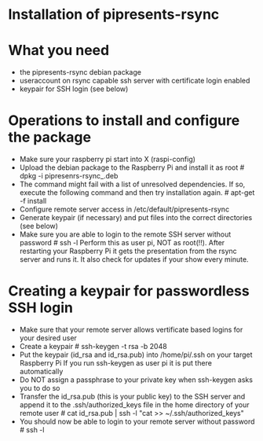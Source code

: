 Installation of pipresents-rsync
================================

# What you need #
*   the pipresents-rsync debian package
*   useraccount on rsync capable ssh server with certificate login enabled
*   keypair for SSH login (see below)


# Operations to install and configure the package #
*   Make sure your raspberry pi start into X (raspi-config)
*   Upload the debian package to the Raspberry Pi and install it as root
        # dpkg -i pipresenrs-rsync_<version>.deb
*   The command might fail with a list of unresolved dependencies. If so, execute the following command and then try installation again.
        # apt-get -f install
*   Configure remote server access in /etc/default/pipresents-rsync
*   Generate keypair (if necessary) and put files into the correct directories (see below)
*   Make sure you are able to login to the remote SSH server without password
        # ssh -l <remote username> <ssh server>
    Perform this as user pi, NOT as root(!!).
After restarting your Raspberry Pi it gets the presentation from the rsync server and runs it. It also check for updates if your show every minute.

# Creating a keypair for passwordless SSH login #
*   Make sure that your remote server allows vertificate based
    logins for your desired user
*   Create a keypair
        # ssh-keygen -t rsa -b 2048
 *   Put the keypair (id_rsa and id_rsa.pub) into /home/pi/.ssh
     on your target Raspberry Pi
     If you run ssh-keygen as user pi it is put there automatically
 *   Do NOT assign a passphrase to your private key when ssh-keygen
     asks you to do so
*   Transfer the id_rsa.pub (this is your public key) to the
    SSH server and append it to the .ssh/authorized_keys file
    in the home directory of your remote user
        # cat id_rsa.pub | ssh -l <remote username> <ssh server> "cat >> ~/.ssh/authorized_keys"
*   You should now be able to login to your remote server without password
        # ssh -l <remote username> <ssh server>

